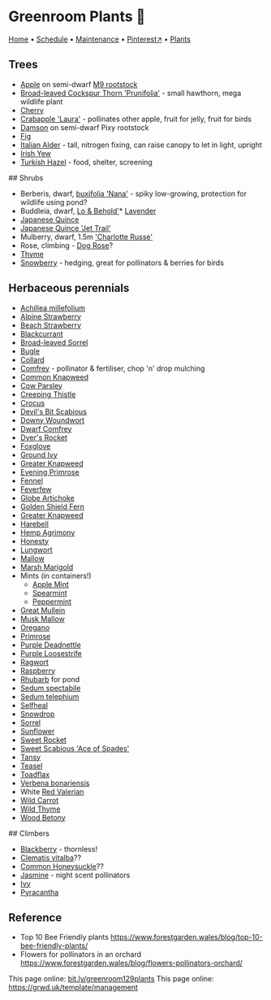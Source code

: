 # Greenroom Plants 🌿

[Home](https://grwd.uk/greenroom/) • [Schedule](https://grwd.uk/greenroom/schedule) • [Maintenance](https://grwd.uk/greenroom/management) • [Pinterest↗](https://pinterest.co.uk/NatureWorksGarden/greenroom) • [Plants](https://grwd.uk/greenroom/plants)

## Trees

* [Apple](https://www.orangepippin.com/varieties/apples) on semi-dwarf [M9 rootstock](https://www.orangepippintrees.co.uk/articles/fruit-tree-rootstock-tree-sizes)
* [Broad-leaved Cockspur Thorn 'Prunifolia'](https://www.rhs.org.uk/Plants/89242/Crataegus-persimilis-Prunifolia/Details) - small hawthorn, mega wildlife plant
* [Cherry](https://en.wikipedia.org/wiki/Cherry)
* [Crabapple 'Laura'](https://www.rhs.org.uk/Plants/124642/Malus-Laura/Details) - pollinates other apple, fruit for jelly, fruit for birds
* [Damson](https://www.orangepippin.com/varieties/plums) on semi-dwarf Pixy rootstock
* [Fig](https://pfaf.org/user/plant.aspx?latinname=Ficus+carica)
* [Italian Alder](https://pfaf.org/user/Plant.aspx?LatinName=Alnus+cordata) - tall, nitrogen fixing, can raise canopy to let in light, upright
* [Irish Yew](https://www.rhs.org.uk/Plants/95998/Taxus-baccata-Fastigiata-(f)/Details)
* [Turkish Hazel](https://pfaf.org/user/Plant.aspx?LatinName=Corylus+cornuta) - food, shelter, screening

## Shrubs

* Berberis, dwarf, [buxifolia 'Nana'](https://www.thompson-morgan.com/p/berberis-buxifolia-nana/t58097TM) - spiky low-growing, protection for wildlife using pond?
* Buddleia, dwarf, [Lo & Behold'](https://www.thompson-morgan.com/p/buddleja-lo-behold-white-chip/t67876TM)* [Lavender](https://pfaf.org/user/Plant.aspx?LatinName=Lavandula+angustifolia)
* [Japanese Quince](https://pfaf.org/user/Plant.aspx?LatinName=Chaenomeles+speciosa) 
* [Japanese Quince 'Jet Trail'](https://www.rhs.org.uk/Plants/73789/Chaenomeles-x-superba-Jet-Trail/Details)
* Mulberry, dwarf, 1.5m ['Charlotte Russe'](https://www.rhs.org.uk/plants/plants-blogs/plants/June-2017/morus-rotundiloba-charlotte-russe)
* Rose, climbing - [Dog Rose](https://www.rhs.org.uk/Plants/16017/i-Rosa-canina-i-(S)/Details)?
* [Thyme](https://pfaf.org/user/plant.aspx?LatinName=Thymus+vulgaris) 
* [Snowberry](https://www.rhs.org.uk/Plants/Search-Results?form-mode=true&context=l%3Den%26q%3D%2523all%26sl%3DplantForm&query=symphoricarpos) - hedging, great for pollinators & berries for birds

## Herbaceous perennials

* [Achillea millefolium](https://www.rhs.org.uk/Plants/311/Achillea-millefolium/Details)
* [Alpine Strawberry](https://pfaf.org/user/plant.aspx?latinname=Fragaria+vesca+%27Semperflorens%27)
* [Beach Strawberry](https://pfaf.org/user/Plant.aspx?LatinName=Fragaria+chiloensis)
* [Blackcurrant](https://pfaf.org/user/Plant.aspx?LatinName=Ribes+nigrum)
* [Broad-leaved Sorrel](https://pfaf.org/user/plant.aspx?LatinName=Rumex+acetosa)
* [Bugle](https://pfaf.org/user/plant.aspx?latinname=Ajuga+reptans)
* [Collard](https://pfaf.org/user/Plant.aspx?LatinName=Brassica+oleracea+acephala)
* [Comfrey](https://pfaf.org/user/Plant.aspx?LatinName=Symphytum+uplandicum) - pollinator & fertiliser, chop 'n' drop mulching
* [Common Knapweed](https://www.rhs.org.uk/Plants/3367/Centaurea-nigra/Details)
* [Cow Parsley](https://pfaf.org/user/Plant.aspx?LatinName=Anthriscus+sylvestris)
* [Creeping Thistle](https://www.rhs.org.uk/Plants/121159/Cirsium-arvense/Details)
* [Crocus](https://www.rhs.org.uk/Plants/4190/Colchicum-autumnale/Details)
* [Devil's Bit Scabious](https://pfaf.org/user/Plant.aspx?LatinName=Succisa+pratensis)
* [Downy Woundwort](https://pfaf.org/user/Plant.aspx?LatinName=Stachys+germanica)
* [Dwarf Comfrey](https://www.rhs.org.uk/Plants/75444/i-Symphytum-ibericum-i/Details)
* [Dyer's Rocket](https://pfaf.org/user/plant.aspx?latinname=Reseda+luteola)
* [Foxglove](https://pfaf.org/user/Plant.aspx?LatinName=Digitalis+purpurea)
* [Ground Ivy](https://pfaf.org/user/plant.aspx?latinname=Glechoma+hederacea)
* [Greater Knapweed](https://www.rhs.org.uk/Plants/3370/Centaurea-scabiosa/Details)
* [Evening Primrose](https://www.rhs.org.uk/Plants/86498/Oenothera-biennis/Details)
* [Fennel](https://pfaf.org/user/plant.aspx?LatinName=Foeniculum+vulgare)
* [Feverfew](https://www.rhs.org.uk/Plants/17986/Tanacetum-parthenium/Details)
* [Globe Artichoke](https://pfaf.org/user/Plant.aspx?LatinName=Cynara+scolymus)
* [Golden Shield Fern](https://www.rhs.org.uk/Plants/22167/Dryopteris-affinis/Details)
* [Greater Knapweed](https://www.rhs.org.uk/Plants/3370/Centaurea-scabiosa/Details)
* [Harebell](https://www.rhs.org.uk/Plants/2969/Campanula-rotundifolia/Details)
* [Hemp Agrimony](https://www.rhs.org.uk/Plants/7024/Eupatorium-cannabinum/Details)
* [Honesty](https://pfaf.org/user/Plant.aspx?LatinName=Lunaria+annua)
* [Lungwort](https://pfaf.org/user/plant.aspx?latinname=Pulmonaria+officinalis)
* [Mallow](https://pfaf.org/user/Plant.aspx?LatinName=Malva+sylvestris)
* [Marsh Marigold](https://pfaf.org/user/plant.aspx?latinname=Caltha+palustris)
* Mints (in containers!)
  * [Apple Mint](https://pfaf.org/user/Plant.aspx?LatinName=Mentha+suaveolens)
  * [Spearmint](https://pfaf.org/user/Plant.aspx?LatinName=Mentha+spicata)
  * [Peppermint](https://pfaf.org/user/Plant.aspx?LatinName=Mentha+x+piperita+officinalis)
* [Great Mullein](https://www.rhs.org.uk/Plants/18807/Verbascum-thapsus/Details)
* [Musk Mallow](https://pfaf.org/user/plant.aspx?LatinName=Malva+moschata)
* [Oregano](https://pfaf.org/user/plant.aspx?latinname=Origanum+vulgare)
* [Primrose](https://pfaf.org/user/plant.aspx?latinname=Primula+vulgaris)
* [Purple Deadnettle](https://pfaf.org/user/plant.aspx?latinname=Lamium+purpureum)
* [Purple Loosestrife](https://pfaf.org/user/plant.aspx?latinname=Lythrum+salicaria)
* [Ragwort](https://pfaf.org/user/Plant.aspx?LatinName=Senecio+jacobaea)
* [Raspberry](https://pfaf.org/user/Plant.aspx?LatinName=Rubus+idaeus)
* [Rhubarb](https://pfaf.org/user/Plant.aspx?LatinName=Rheum+rhaponticum) for pond
* [Sedum spectabile](https://pfaf.org/user/Plant.aspx?LatinName=Sedum+spectabile)
* [Sedum telephium](https://pfaf.org/user/Plant.aspx?LatinName=Sedum+telephium)
* [Selfheal](https://www.rhs.org.uk/Plants/13944/Prunella-vulgaris/Details)
* [Snowdrop](https://www.rhs.org.uk/Plants/7568/Galanthus-nivalis/Details)
* [Sorrel](https://pfaf.org/user/plant.aspx?LatinName=Rumex+acetosa)
* [Sunflower](https://pfaf.org/user/Plant.aspx?LatinName=Helianthus+hybrids)
* [Sweet Rocket](https://pfaf.org/user/Plant.aspx?LatinName=Hesperis+matronalis)
* [Sweet Scabious 'Ace of Spades'](https://www.rhs.org.uk/Plants/30525/Scabiosa-atropurpurea/Details)
* [Tansy](https://www.rhs.org.uk/Plants/17990/Tanacetum-vulgare/Details)
* [Teasel](https://pfaf.org/user/Plant.aspx?LatinName=Dipsacus+fullonum)
* [Toadflax](https://pfaf.org/user/plant.aspx?latinname=Linaria+vulgaris)
* [Verbena bonariensis](https://www.rhs.org.uk/Plants/42079/Verbena-bonariensis/Details) 
* White [Red Valerian](https://pfaf.org/user/Plant.aspx?LatinName=Centranthus+ruber)
* [Wild Carrot](https://www.rhs.org.uk/Plants/24469/Daucus-carota/Details)
* [Wild Thyme](https://www.rhs.org.uk/Plants/105763/Thymus-polytrichus-A-Kern-ex-Borbas-subsp-britannicus-(Ronniger)-Kerguelen/Details)
* [Wood Betony](https://pfaf.org/user/Plant.aspx?LatinName=Stachys+officinalis)

## Climbers

* [Blackberry](https://pfaf.org/user/plant.aspx?latinname=Rubus+fruticosus) - thornless!
* [Clematis vitalba](https://www.woodlands.co.uk/blog/flora-and-fauna/old-mans-beard-clematis-vitalba/)??
* [Common Honeysuckle](https://pfaf.org/user/Plant.aspx?LatinName=Lonicera+periclymenum)??
* [Jasmine](https://pfaf.org/user/Plant.aspx?LatinName=Trachelospermum+jasminoides) - night scent pollinators
* [Ivy](https://pfaf.org/user/Plant.aspx?LatinName=Hedera+helix)
* [Pyracantha](https://en.wikipedia.org/wiki/Pyracantha)

## Reference 

* Top 10 Bee Friendly plants <https://www.forestgarden.wales/blog/top-10-bee-friendly-plants/>
* Flowers for pollinators in an orchard <https://www.forestgarden.wales/blog/flowers-pollinators-orchard/>

This page online: [bit.ly/greenroom129plants](https://app.simplenote.com/p/Bv9txM)
This page online: <https://grwd.uk/template/management>
